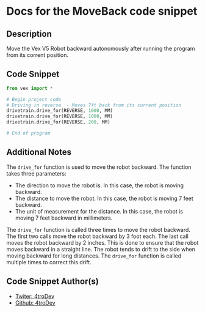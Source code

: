 # Docs for the MoveBack code snippet

## Description
Move the Vex V5 Robot backward autonomously after running the program from its corrent position.

## Code Snippet
```python
from vex import *

# Begin project code
# Driving in reverse  - Moves 7ft back from its current position
drivetrain.drive_for(REVERSE, 1000, MM)
drivetrain.drive_for(REVERSE, 1000, MM)
drivetrain.drive_for(REVERSE, 200, MM)

# End of program
```

## Additional Notes
The `drive_for` function is used to move the robot backward. The function takes three parameters:
- The direction to move the robot is. In this case, the robot is moving backward.
- The distance to move the robot. In this case, the robot is moving 7 feet backward.
- The unit of measurement for the distance. In this case, the robot is moving 7 feet backward in millimeters.

The `drive_for` function is called three times to move the robot backward. The first two calls move the robot backward by 3 foot each. The last call moves the robot backward by 2 inches. This is done to ensure that the robot moves backward in a straight line. The robot tends to drift to the side when moving backward for long distances. The `drive_for` function is called multiple times to correct this drift.


## Code Snippet Author(s)
- [Twiter: 4troDev](https://Twitter.com/4tro_Dev)
- [Github: 4troDev](https://github.com/4troDev)


